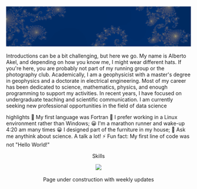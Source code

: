![Banner](https://github.com/albertoakel/albertoakel/blob/main/perfil1_albertoakel.PNG)

Introductions can be a bit challenging, but here we go. My name is Alberto Akel, and depending on how you know me, I might wear different hats. If you're here, you are probably not part of my running group or the photography club. Academically, I am a geophysicist with a master's degree in geophysics and a doctorate in electrical engineering. Most of my career has been dedicated to science, mathematics, physics, and enough programming to support my activities. In recent years, I have focused on undergraduate teaching and scientific communication. I am currently seeking new professional opportunities in the field of data science

highlights 
🌱 My first language was Fortran
🔭 I prefer working in a Linux environment rather than Windows;
😀 I'm a marathon runner and wake-up 4:20 am many times
😀 I designed part of the furniture in my house;
💬 Ask me anythink about science. A talk a lot!
⚡ Fun fact: My first line of code was not "Hello World!"

<p align="center">  
Skills
</p>  
<p align="center"> 
  <a href="https://skillicons.dev">
    <img src="https://skillicons.dev/icons?i=github,anaconda,py,matlab,fortran,ubuntu,latex&theme=light" />
  </a>
</p>

<p align="center">  
Page under construction with weekly updates
</p> 
